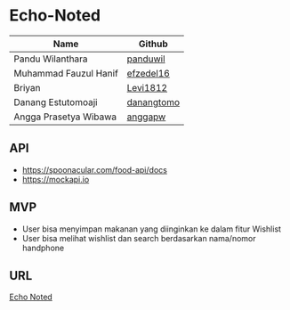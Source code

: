 # Echo-Noted
| Name                  | Github   |
|-----------------------|----------|
| Pandu Wilanthara      | [panduwil](https://github.com/panduwil) |
| Muhammad Fauzul Hanif | [efzedel16](https://github.com/efzedel16) |
| Briyan                | [Levi1812](https://github.com/Levi1812) |
| Danang Estutomoaji    | [danangtomo](https://github.com/danangtomo) |
| Angga Prasetya Wibawa | [anggapw](https://github.com/anggapw) |

## API
- https://spoonacular.com/food-api/docs
- https://mockapi.io

## MVP
- User bisa menyimpan makanan yang diinginkan ke dalam fitur Wishlist
- User bisa melihat wishlist dan search berdasarkan nama/nomor handphone

## URL
[Echo Noted](https://echo-noted.netlify.app/)
